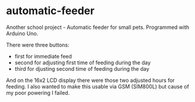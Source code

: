 # automatic-feeder
Another school project - Automatic feeder for small pets. Programmed with Arduino Uno.

There were three buttons:
- first for immediate feed
- second for adjusting first time of feeding during the day
- third for djusting second time of feeding during the day


And on the 16x2 LCD display there were those two adjusted hours for feeding.
I also wanted to make this usable via GSM (SIM800L) but cause of my poor powering I failed.
